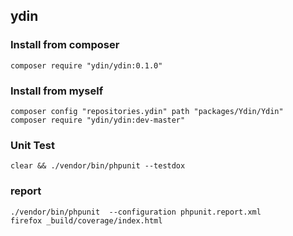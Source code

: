 ## ydin

### Install from composer
```
composer require "ydin/ydin:0.1.0"
```

### Install from myself
```
composer config "repositories.ydin" path "packages/Ydin/Ydin"
composer require "ydin/ydin:dev-master"
```

### Unit Test
```
clear && ./vendor/bin/phpunit --testdox
```

### report
```
./vendor/bin/phpunit  --configuration phpunit.report.xml
firefox _build/coverage/index.html
```

